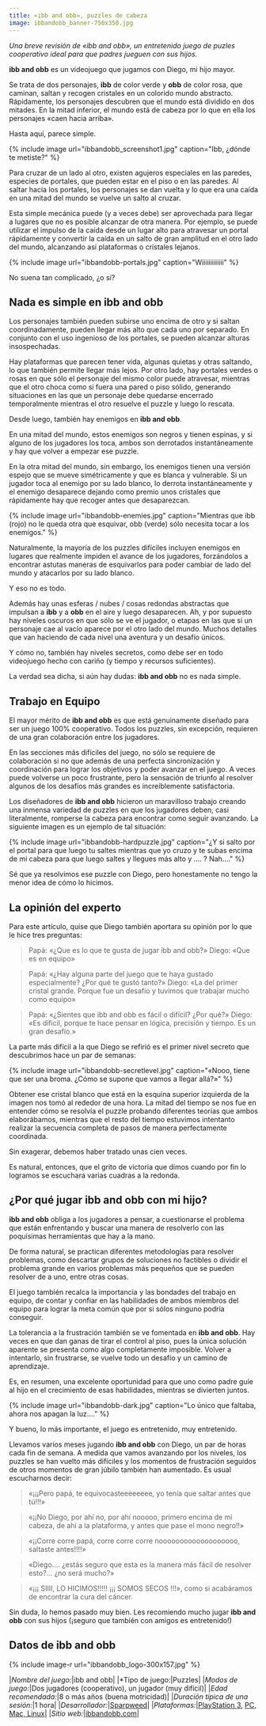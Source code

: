 ```yaml
---
title: «ibb and obb», puzzles de cabeza
image: ibbandobb_banner-750x350.jpg
---
```


*Una breve revisión de «ibb and obb», un entretenido juego de puzles cooperativo ideal para que padres jueguen con sus hijos.*

<!--more-->

**ibb and obb** es un videojuego que jugamos con Diego, mi hijo mayor.

Se trata de dos personajes, **ibb** de color verde y **obb** de color rosa, que caminan, saltan y recogen cristales en un colorido mundo abstracto. Rápidamente, los personajes descubren que el mundo está dividido en dos mitades. En la mitad inferior, el mundo está de cabeza por lo que en ella los personajes «caen hacia arriba».

Hasta aquí, parece simple.

{% include image url="ibbandobb_screenshot1.jpg" caption="Ibb, ¿dónde te metiste?" %}

Para cruzar de un lado al otro, existen agujeros especiales en las paredes, especies de portales, que pueden estar en el piso o en las paredes. Al saltar hacia los portales, los personajes se dan vuelta y lo que era una caída en una mitad del mundo se vuelve un salto al cruzar.

Esta simple mecánica puede (y a veces debe) ser aprovechada para llegar a lugares que no es posible alcanzar de otra manera. Por ejemplo, se puede utilizar el impulso de la caída desde un lugar alto para atravesar un portal rápidamente y convertir la caída en un salto de gran amplitud en el otro lado del mundo, alcanzando así plataformas o cristales lejanos.

{% include image url="ibbandobb-portals.jpg" caption="Wiiiiiiiiiiiii" %}

No suena tan complicado, ¿o sí?

## Nada es simple en ibb and obb

Los personajes también pueden subirse uno encima de otro y si saltan coordinadamente, pueden llegar más alto que cada uno por separado. En conjunto con el uso ingenioso de los portales, se pueden alcanzar alturas insospechadas.

Hay plataformas que parecen tener vida, algunas quietas y otras saltando, lo que también permite llegar más lejos. Por otro lado, hay portales verdes o rosas en que sólo el personaje del mismo color puede atravesar, mientras que el otro choca como si fuera una pared o piso sólido, generando situaciones en las que un personaje debe quedarse encerrado temporalmente mientras el otro resuelve el puzzle y luego lo rescata.

Desde luego, también hay enemigos en **ibb and obb**.

En una mitad del mundo, estos enemigos son negros y tienen espinas, y si alguno de los jugadores los toca, ambos son derrotados instantáneamente y hay que volver a empezar ese puzzle.

En la otra mitad del mundo, sin embargo, los enemigos tienen una versión espejo que se mueve simétricamente y que es blanca y vulnerable. Si un jugador toca al enemigo por su lado blanco, lo derrota instantáneamente y el enemigo desaparece dejando como premio unos cristales que rápidamente hay que recoger antes que desaparezcan.

{% include image url="ibbandobb-enemies.jpg" caption="Mientras que ibb (rojo) no le queda otra que esquivar, obb (verde) sólo necesita tocar a los enemigos." %}

Naturalmente, la mayoría de los puzzles difíciles incluyen enemigos en lugares que realmente impiden el avance de los jugadores, forzándolos a encontrar astutas maneras de esquivarlos para poder cambiar de lado del mundo y atacarlos por su lado blanco.

Y eso no es todo.

Además hay unas esferas / nubes / cosas redondas abstractas que impulsan a **ibb** y a **obb** en el aire y luego desaparecen. Ah, y por supuesto hay niveles oscuros en que sólo se ve el jugador, o etapas en las que si un personaje cae al vacío aparece por el otro lado del mundo. Muchos detalles que van haciendo de cada nivel una aventura y un desafío únicos.

Y cómo no, también hay niveles secretos, como debe ser en todo videojuego hecho con cariño (y tiempo y recursos suficientes).

La verdad sea dicha, si aún hay dudas: **ibb and obb** no es nada simple.

## Trabajo en Equipo

El mayor mérito de **ibb and obb** es que está genuinamente diseñado para ser un juego 100% cooperativo. Todos los puzzles, sin excepción, requieren de una gran colaboración entre los jugadores.

En las secciones más difíciles del juego, no sólo se requiere de colaboración si no que además de una perfecta sincronización y coordinación para lograr los objetivos y poder avanzar en el juego. A veces puede volverse un poco frustrante, pero la sensación de triunfo al resolver algunos de los desafíos más grandes es increíblemente satisfactoria.

Los diseñadores de **ibb and obb** hicieron un maravilloso trabajo creando una inmensa variedad de puzzles en que los jugadores deben, casi literalmente, romperse la cabeza para encontrar como seguir avanzando.  La siguiente imagen es un ejemplo de tal situación:

{% include image url="ibbandobb-hardpuzzle.jpg" caption="¿Y si salto por el portal para que luego tu saltes mientras que yo cruzo y te subas encima de mi cabeza para que luego saltes y llegues más alto y …. ? Nah…." %}

Sé que ya resolvimos ese puzzle con Diego, pero honestamente no tengo la menor idea de cómo lo hicimos.

## La opinión del experto

Para este artículo, quise que Diego también aportara su opinión por lo que le hice tres preguntas:

>Papá: «¿Que es lo que te gusta de jugar ibb and obb?»
>Diego: «Que es en equipo»

>Papá: «¿Hay alguna parte del juego que te haya gustado especialmente? ¿Por qué te gustó tanto?»
>Diego: «La del primer cristal grande. Porque fue un desafío y tuvimos que trabajar mucho como equipo»

>Papá: «¿Sientes que ibb and obb es fácil o difícil? ¿Por qué?»
>Diego: «Es dificil, porque te hace pensar en lógica, precisión y tiempo. Es un gran desafío.»

La parte más difícil a la que Diego se refirió es el primer nivel secreto que descubrimos hace un par de semanas:

{% include image url="ibbandobb-secretlevel.jpg" caption="«Nooo, tiene que ser una broma. ¿Cómo se supone que vamos a llegar allá?»" %}

Obtener ese cristal blanco que está en la esquina superior izquierda de la imagen nos tomó al rededor de una hora. La mitad del tiempo se nos fue en entender cómo se resolvía el puzzle probando diferentes teorías que ambos elaborábamos, mientras que el resto del tiempo estuvimos intentanto realizar la secuencia completa de pasos de manera perfectamente coordinada.

Sin exagerar, debemos haber tratado unas cien veces.

Es natural, entonces, que el grito de victoria que dimos cuando por fin lo logramos se escuchara varias cuadras a la redonda.

## ¿Por qué jugar ibb and obb con mi hijo?

**ibb and obb** obliga a los jugadores a pensar, a cuestionarse el problema que están enfrentando y buscar una manera de resolverlo con las poquísimas herramientas que hay a la mano.

De forma natural, se practican diferentes metodologías para resolver problemas, como descartar grupos de soluciones no factibles o dividir el problema grande en varios problemas más pequeños que se pueden resolver de a uno, entre otras cosas.

El juego también recalca la importancia y las bondades del trabajo en equipo, de contar y confiar en las habilidades de ambos miembros del equipo para lograr la meta común que por si sólos ninguno podría conseguir.

La tolerancia a la frustración también se ve fomentada en **ibb and obb**. Hay veces en que dan ganas de tirar el control al piso, pues la única solución aparente se presenta como algo completamente imposible. Volver a intentarlo, sin frustrarse, se vuelve todo un desafío y un camino de aprendizaje.

Es, en resumen, una excelente oportunidad para que uno como padre guíe al hijo en el crecimiento de esas habilidades, mientras se divierten juntos.

{% include image url="ibbandobb-dark.jpg" caption="Lo único que faltaba, ahora nos apagan la luz…." %}

Y bueno, lo más importante, el juego es entretenido, muy entretenido.

Llevamos varios meses jugando **ibb and obb** con Diego, un par de horas cada fin de semana. A medida que vamos avanzando por los niveles, los puzzles se han vuelto más difíciles y los momentos de frustración seguidos de otros momentos de gran júbilo también han aumentado. Es usual escucharnos decir:

> «¡¡¡Pero papá, te equivocasteeeeeeee, yo tenía que saltar antes que tú!!!»

> «¡¡No Diego, por ahí no, por ahí nooooo, primero encima de mi cabeza, de ahí a la plataforma, y antes que pase el mono negro!!»

> «¡¡Corre corre papá, corre corre corre nooooooooooooooooooo, saltaste antes!!!!»

> «Diego…. ¿estás seguro que esta es la manera más fácil de resolver esto?…  ¿no será mucho?»

> «¡¡¡ SIIII, LO HICIMOS!!!!! ¡¡¡ SOMOS SECOS !!!», como si acabáramos de encontrar la cura del cáncer.

Sin duda, lo hemos pasado muy bien. Les recomiendo mucho jugar **ibb and obb** con sus hijos (¡seguro que también con amigos es entretenido!)

## Datos de ibb and obb

{% include image-r url="ibbandobb_logo-300x157.jpg" %}

|*Nombre del juego:*|ibb and obb|
|*Tipo de juego:|Puzzles|
|*Modos de juego:*|Dos jugadores (cooperativo), un jugador (muy difícil)|
|*Edad recomendada:*|8 o más años (buena motricidad)|
|*Duración típica de una sesión:*|1 hora|
|*Desarrollador:*|[Sparpweed](http://www.sparpweed.nl/)|
|*Plataformas:*|[PlayStation 3](https://www.playstation.com/en-us/games/ibb-and-obb-ps3/), [PC, Mac, Linux](http://store.steampowered.com/app/95400/)|
|*Sitio web:*|[ibbandobb.com](http://ibbandobb.com/)|
